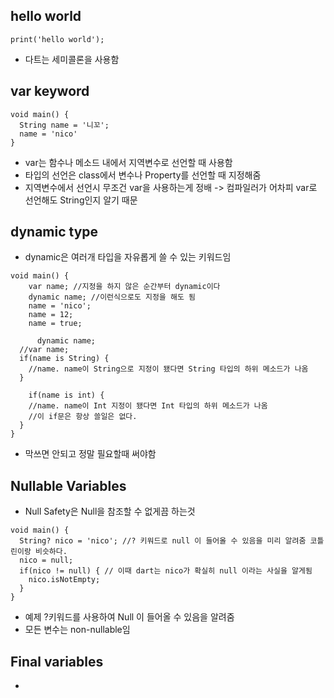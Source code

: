 ## hello world
```
print('hello world');
```
- 다트는 세미콜론을 사용함

## var keyword

```
void main() {
  String name = '니꼬';
  name = 'nico'
}
```
- var는 함수나 메소드 내에서 지역변수로 선언할 때 사용함
- 타입의 선언은 class에서 변수나 Property를 선언할 때 지정해줌
- 지역변수에서 선언시 무조건 var을 사용하는게 정배 -> 컴파일러가 어차피 var로 선언해도 String인지 알기 때문


## dynamic type
- dynamic은 여러개 타입을 자유롭게 쓸 수 있는 키워드임
```
void main() {
    var name; //지정을 하지 않은 순간부터 dynamic이다
    dynamic name; //이런식으로도 지정을 해도 됨
    name = 'nico';
    name = 12;
    name = true;

      dynamic name;
  //var name;
  if(name is String) {
    //name. name이 String으로 지정이 됐다면 String 타입의 하위 메소드가 나옴
  }

    if(name is int) {
    //name. name이 Int 지정이 됐다면 Int 타입의 하위 메소드가 나옴
    //이 if문은 항상 쓸일은 없다.
  }
}
```
- 막쓰면 안되고 정말 필요할때 써야함

## Nullable Variables
- Null Safety은 Null을 참조할 수 없게끔 하는것
```
void main() {
  String? nico = 'nico'; //? 키워드로 null 이 들어올 수 있음을 미리 알려줌 코틀린이랑 비슷하다.
  nico = null;
  if(nico != null) { // 이때 dart는 nico가 확실히 null 이라는 사실을 알게됨
    nico.isNotEmpty;
  }
}
```
- 예제 ?키워드를 사용하여 Null 이 들어올 수 있음을 알려줌
- 모든 변수는 non-nullable임

## Final variables
- 